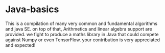 # Java-basics
This is a compilation of many very common and fundamental algorithms and java SE. on top of that, Arithmetics and linear algebra support are provided. we fight to produce a maths library in Java that could compete against Numpy or even TensorFlow.  your contribution is very appreciated and expected! 